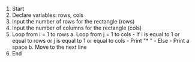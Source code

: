 1. Start
2. Declare variables: rows, cols
3. Input the number of rows for the rectangle (rows)
4. Input the number of columns for the rectangle (cols)
5. Loop from i = 1 to rows
    a. Loop from j = 1 to cols
        - If i is equal to 1 or equal to rows or j is equal to 1 or equal to cols
            - Print "* "
        - Else
            - Print a space
    b. Move to the next line
6. End